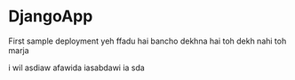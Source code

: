 # DjangoApp
First sample deployment
yeh ffadu hai bancho dekhna hai toh dekh nahi toh marja

i wil asdiaw afawida iasabdawi ia sda
